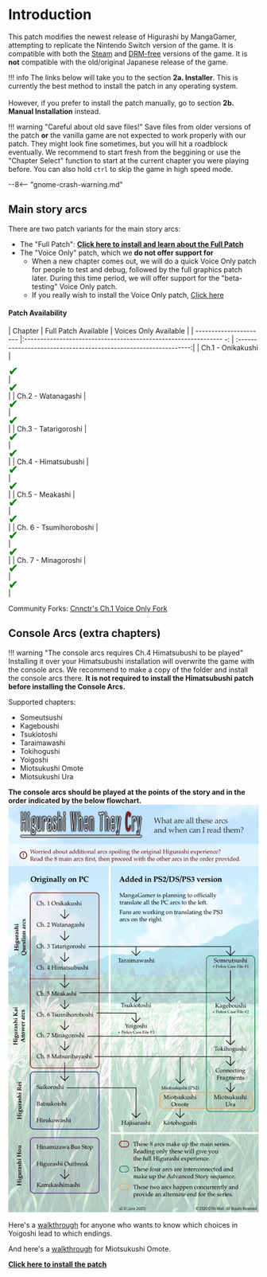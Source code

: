 # Introduction

This patch modifies the newest release of Higurashi by MangaGamer, attempting to replicate the Nintendo Switch version of the game. It is compatible with both the [Steam](https://store.steampowered.com/bundle/709/) and [DRM-free](https://www.mangagamer.com/product_list.php?opt=search&keyword=Higurashi) versions of the game. It is **not** compatible with the old/original Japanese release of the game.

!!! info
    The links below will take you to the section **2a. Installer**. This is currently the best method to install the patch in any operating system.<br></br>
    However, if you prefer to install the patch manually, go to section **2b. Manual Installation** instead.

!!! warning "Careful about old save files!"
    Save files from older versions of the patch **or** the vanilla game are not expected to work properly with our patch. They might look fine sometimes, but you will hit a roadblock eventually. We recommend to start fresh from the beggining or use the "Chapter Select" function to start at the current chapter you were playing before. You can also hold ``ctrl`` to skip the game in high speed mode.

--8<-- "gnome-crash-warning.md"

## Main story arcs

There are two patch variants for the main story arcs:

- The "Full Patch": [**Click here to install and learn about the Full Patch**](Higurashi-Part-1---Voice-and-Graphics-Patch.md)
- The "Voice Only" patch, which we **do not offer support for**
    - When a new chapter comes out, we will do a quick Voice Only patch for people to test and debug, followed by the full graphics patch later. During this time period, we will offer support for the "beta-testing" Voice Only patch.
    - If you really wish to install the Voice Only patch, [Click here](Higurashi-Part-1.1---Voices-only-Patch.md)

#### Patch Availability

| Chapter                | Full Patch Available                                              | Voices Only Available                                             |
| ---------------------- |:-------------------------------------------------------------- -: | :---------------------------------------------------------------:|
| Ch.1 - Onikakushi      | <div style="color:green;font-size:24px;line-height:16px">✔</div> | <div style="color:green;font-size:24px;line-height:16px">✔</div> |
| Ch.2 - Watanagashi     | <div style="color:green;font-size:24px;line-height:16px">✔</div> | <div style="color:green;font-size:24px;line-height:16px">✔</div> |
| Ch.3 - Tatarigoroshi   | <div style="color:green;font-size:24px;line-height:16px">✔</div> | <div style="color:green;font-size:24px;line-height:16px">✔</div> |
| Ch.4 - Himatsubushi    | <div style="color:green;font-size:24px;line-height:16px">✔</div> | <div style="color:green;font-size:24px;line-height:16px">✔</div> |
| Ch.5 - Meakashi        | <div style="color:green;font-size:24px;line-height:16px">✔</div> | <div style="color:green;font-size:24px;line-height:16px">✔</div> |
| Ch. 6 - Tsumihoroboshi | <div style="color:green;font-size:24px;line-height:16px">✔</div> | <div style="color:green;font-size:24px;line-height:16px">✔</div> |
| Ch. 7 - Minagoroshi    | <div style="color:green;font-size:24px;line-height:16px">✔</div> | <div style="color:green;font-size:24px;line-height:16px">✔</div> |

Community Forks: [Cnnctr's Ch.1 Voice Only Fork](https://github.com/Cnnctr/onikakushi)

## Console Arcs (extra chapters)

!!! warning "The console arcs requires Ch.4 Himatsubushi to be played"
    Installing it over your Himatsubushi installation will overwrite the game with the console arcs. We recommend to make a copy of the folder and install the console arcs there. **It is not required to install the Himatsubushi patch before installing the Console Arcs.**

Supported chapters:

* Someutsushi
* Kageboushi
* Tsukiotoshi
* Taraimawashi
* Tokihogushi
* Yoigoshi
* Miotsukushi Omote
* Miotsukushi Ura

**The console arcs should be played at the points of the story and in the order indicated by the below flowchart.**
![Higurashi Arcs Flowchart](img/flow.png)

Here's a [walkthrough](https://07th-mod.com/wiki/Higurashi/img/walk-yoig.png) for anyone who wants to know which choices in Yoigoshi lead to which endings.

And here's a [walkthrough](https://07th-mod.com/wiki/Higurashi/img/walk-omot.jpg) for Miotsukushi Omote.


[**Click here to install the patch**](Higurashi-Part-1---Voice-and-Graphics-Patch.md)
